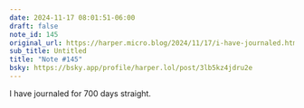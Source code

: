 ```yaml
---
date: 2024-11-17 08:01:51-06:00
draft: false
note_id: 145
original_url: https://harper.micro.blog/2024/11/17/i-have-journaled.html
sub_title: Untitled
title: "Note #145"
bsky: https://bsky.app/profile/harper.lol/post/3lb5kz4jdru2e
---
```


I have journaled for 700 days straight.
